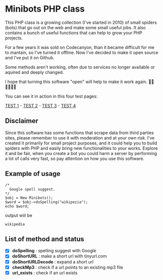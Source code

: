 # Minibots PHP class

This PHP class is a growing collection (I've started in 2010) of small spiders (bots) that go out on the web and make some small useful jobs. It also contains a bunch of useful functions that can help to grow your PHP projects.

For a few years it was sold on Codecanyon, than it became difficult for me to mantain, so I've turned it offline. Now I've decided to make it open source and I've put it on Github.

Some methods aren't working, often due to services no longer available or aquired and deeply changed.

I hope that turning this software "open" will help to make it work again. 💪🏼💪🏼💪🏼

You can see it in action in this four test pages:

[TEST 1](https://www.barattalo.it/demo/minibots/test.php) - [TEST 2](https://www.barattalo.it/demo/minibots/test2.php) - [TEST 3](https://www.barattalo.it/demo/minibots/test3.php) - [TEST 4](https://www.barattalo.it/demo/minibots/test4.php)


## Disclaimer
Since this software has some functions that scrape data from third parties sites, please remember to use it with moderation and at your own risk. I've created it primarily for small project purposes, and it could help you to build spiders with PHP and easily bring new functionalities to your works.
Explore it and be fair, when you create a bot you could harm a server by performing a lot of calls very fast, so pay attention on how you use this software.


## Example of usage

```
/*
  Google spell suggest.
*/
$obj = New Minibots();
$word = $obj->doSpelling("wikipezia"); 
echo $word;
```
output wiil be

```wikipedia```

## List of method and status

- [x] **doSpelling** : spelling suggest with Google
- [x] **doShortURL** : make a short url with tinyurl.com
- [x] **doShortURLDecode** : expand a short url
- [x] **checkMp3** : check if a url points to an existing mp3 file 
- [x] **url_exists** : check if an url exists
